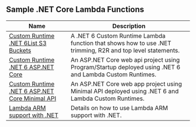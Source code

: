 ## Sample .NET Core Lambda Functions

| Name | Description|
|------| -----------|
| [Custom Runtime .NET 6List S3 Buckets ](./CustomRuntimeListBucketsNET6/) | A .NET 6 Custom Runtime Lambda function that shows how to use .NET trimming, R2R and top level statements. |
| [Custom Runtime .NET 6 ASP.NET Core](./CustomRuntimeNET6AspNetCore/) | An ASP.NET Core web api project using Program/Startup deployed using .NET 6 and Lambda Custom Runtimes. |
| [Custom Runtime .NET 6 ASP.NET Core Minimal API](./CustomRuntimeNET6AspNetCore.MinimalAPI/) | An ASP.NET Core web app project using Minimal API deployed using .NET 6 and Lambda Custom Runtimes. |
| [Lambda ARM support with .NET](./ArmLambdaFunction/) | Details on how to use Lambda ARM support with .NET. |

